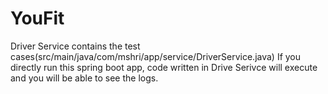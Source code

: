 # YouFit
Driver Service contains the test cases(src/main/java/com/mshri/app/service/DriverService.java)
If you directly run this spring boot app, code written in Drive Serivce will execute and you will be able to see the logs.

